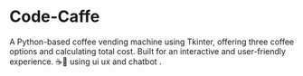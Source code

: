
# Code-Caffe
A Python-based coffee vending machine using Tkinter, offering three coffee options and calculating total cost. Built for an interactive and user-friendly experience. ☕🚀
using ui ux and chatbot .
